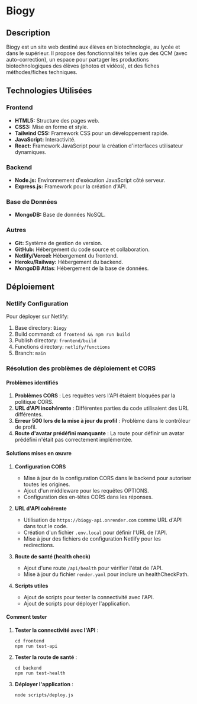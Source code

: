 # Biogy

## Description

Biogy est un site web destiné aux élèves en biotechnologie, au lycée et dans le supérieur. Il propose des fonctionnalités telles que des QCM (avec auto-correction), un espace pour partager les productions biotechnologiques des élèves (photos et vidéos), et des fiches méthodes/fiches techniques.

## Technologies Utilisées

### Frontend

*   **HTML5:** Structure des pages web.
*   **CSS3:** Mise en forme et style.
*   **Tailwind CSS:** Framework CSS pour un développement rapide.
*   **JavaScript:** Interactivité.
*   **React:** Framework JavaScript pour la création d'interfaces utilisateur dynamiques.

### Backend

*   **Node.js:** Environnement d'exécution JavaScript côté serveur.
*   **Express.js:** Framework pour la création d'API.

### Base de Données

*   **MongoDB:** Base de données NoSQL.

### Autres

*   **Git:** Système de gestion de version.
*   **GitHub:** Hébergement du code source et collaboration.
*   **Netlify/Vercel:** Hébergement du frontend.
*   **Heroku/Railway:** Hébergement du backend.
*   **MongoDB Atlas**: Hébergement de la base de données.

## Déploiement

### Netlify Configuration

Pour déployer sur Netlify:

1. Base directory: `Biogy`
2. Build command: `cd frontend && npm run build`
3. Publish directory: `frontend/build`
4. Functions directory: `netlify/functions`
5. Branch: `main`

### Résolution des problèmes de déploiement et CORS

#### Problèmes identifiés

1. **Problèmes CORS** : Les requêtes vers l'API étaient bloquées par la politique CORS.
2. **URL d'API incohérente** : Différentes parties du code utilisaient des URL différentes.
3. **Erreur 500 lors de la mise à jour du profil** : Problème dans le contrôleur de profil.
4. **Route d'avatar prédéfini manquante** : La route pour définir un avatar prédéfini n'était pas correctement implémentée.

#### Solutions mises en œuvre

1. **Configuration CORS**
   - Mise à jour de la configuration CORS dans le backend pour autoriser toutes les origines.
   - Ajout d'un middleware pour les requêtes OPTIONS.
   - Configuration des en-têtes CORS dans les réponses.

2. **URL d'API cohérente**
   - Utilisation de `https://biogy-api.onrender.com` comme URL d'API dans tout le code.
   - Création d'un fichier `.env.local` pour définir l'URL de l'API.
   - Mise à jour des fichiers de configuration Netlify pour les redirections.

3. **Route de santé (health check)**
   - Ajout d'une route `/api/health` pour vérifier l'état de l'API.
   - Mise à jour du fichier `render.yaml` pour inclure un healthCheckPath.

4. **Scripts utiles**
   - Ajout de scripts pour tester la connectivité avec l'API.
   - Ajout de scripts pour déployer l'application.

#### Comment tester

1. **Tester la connectivité avec l'API** :
   ```
   cd frontend
   npm run test-api
   ```

2. **Tester la route de santé** :
   ```
   cd backend
   npm run test-health
   ```

3. **Déployer l'application** :
   ```
   node scripts/deploy.js
   ```